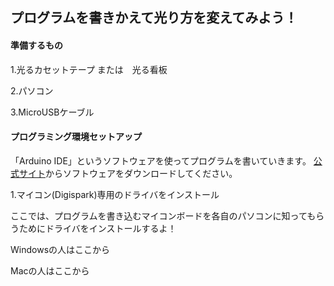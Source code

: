 ## プログラムを書きかえて光り方を変えてみよう！


#### 準備するもの
1.光るカセットテープ または　光る看板

2.パソコン

3.MicroUSBケーブル



#### プログラミング環境セットアップ

「Arduino IDE」というソフトウェアを使ってプログラムを書いていきます。
[公式サイト](https://www.arduino.cc/en/Main/Software#)からソフトウェアをダウンロードしてください。



1.マイコン(Digispark)専用のドライバをインストール

ここでは、プログラムを書き込むマイコンボードを各自のパソコンに知ってもらうためにドライバをインストールするよ！

Windowsの人はここから


Macの人はここから
